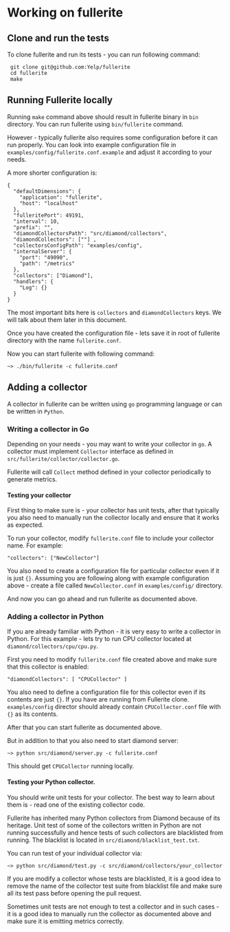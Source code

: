 # Working on fullerite

## Clone and run the tests

To clone fullerite and run its tests - you can run following command:

```
 git clone git@github.com:Yelp/fullerite
 cd fullerite
 make
```

## Running Fullerite locally

Running `make` command above should result in fullerite binary in `bin` directory.
You can run fullerite using `bin/fullerite` command.

However - typically fullerite also requires some configuration before it can
run properly. You can look into example configuration file in `examples/config/fullerite.conf.example`
and adjust it according to your needs.

A more shorter configuration is:

```
{
  "defaultDimensions": {
    "application": "fullerite",
    "host": "localhost"
  },
  "fulleritePort": 49191,
  "interval": 10,
  "prefix": "",
  "diamondCollectorsPath": "src/diamond/collectors",
  "diamondCollectors": [""] ,
  "collectorsConfigPath": "examples/config",
  "internalServer": {
    "port": "49090",
    "path": "/metrics"
  },
  "collectors": ["Diamond"],
  "handlers": {
    "Log": {}
  }
}
```

The most important bits here is `collectors` and `diamondCollectors` keys. We will talk about them
later in this document.

Once you have created the configuration file - lets save it in root of fullerite directory with the name `fullerite.conf`.

Now you can start fullerite with following command:

```
~> ./bin/fullerite -c fullerite.conf
```


## Adding a collector

A collector in fullerite can be written using `go` programming language
or can be written in `Python`.

### Writing a collector in Go

Depending on your needs - you may want to write your collector in `go`. A collector
must implement `Collector` interface as defined in `src/fullerite/collector/collector.go`.

Fullerite will call `Collect` method defined in your collector periodically to generate
metrics.

#### Testing your collector

First thing to make sure is - your collector has unit tests, after that typically
you also need to manually run the collector locally and ensure that it works as expected.

To run your collector, modify `fullerite.conf` file to include your collector name.
For example:

```
"collectors": ["NewCollector"]
```

You also need to create a configuration file for particular collector even if it is just `{}`. Assuming
you are following along with example configuration above - create a file called `NewCollector.conf`
in `examples/config/` directory.

And now you can go ahead and run fullerite as documented above.

### Adding a collector in Python

If you are already familiar with Python - it is very easy to write a collector in Python.
For this example - lets try to run CPU collector located at `diamond/collectors/cpu/cpu.py`.

First you need to modify `fullerite.conf` file created above and make sure that this collector
is enabled:

```
"diamondCollectors": [ "CPUCollector" ]
```

You also need to define a configuration file for this collector even if its contents are just `{}`.
If you have are running from Fullerite clone. `examples/config` director should already contain `CPUCollector.conf`
file with `{}` as its contents.

After that you can start fullerite as documented above.

But in addition to that you also need to start diamond server:

```
~> python src/diamond/server.py -c fullerite.conf
```

This should get `CPUCollector` running locally.

#### Testing your Python collector.

You should write unit tests for your collector. The best way to learn about them is - read one
of the existing collector code.

Fullerite has inherited many Python collectors from Diamond because of its heritage. Unit test
of some of the collectors written in Python are not running successfully and hence tests of such
collectors are blacklisted from running. The blacklist is located in `src/diamond/blacklist_test.txt`.

You can run test of your individual collector via:

```
~> python src/diamond/test.py -c src/diamond/collectors/your_collector
```

If you are modify a collector whose tests are blacklisted, it is a good idea to remove the name of the collector
test suite from blacklist file and make sure all its test pass before opening the pull request.

Sometimes unit tests are not enough to test a collector and in such cases - it is a good idea to manually run
the collector as documented above and make sure it is emitting metrics correctly.
